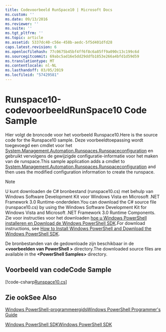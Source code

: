 ```yaml
---
title: Codevoorbeeld RunSpace10 | Microsoft Docs
ms.custom: ''
ms.date: 09/13/2016
ms.reviewer: ''
ms.suite: ''
ms.tgt_pltfrm: ''
ms.topic: article
ms.assetid: 5337dc40-c56e-458b-aedc-5f5d401dfd28
caps.latest.revision: 6
ms.openlocfilehash: 77c0675b45bf4ff6f8c6a85ff9a090c13c199c6d
ms.sourcegitcommit: 69abc5ad16e5dd29ddfb1853e266a4bfd1d59d59
ms.translationtype: MT
ms.contentlocale: nl-NL
ms.lasthandoff: 03/05/2019
ms.locfileid: "57429581"
---
```

# <a name="runspace10-code-sample"></a><span data-ttu-id="3a4cf-102">Runspace10-codevoorbeeld</span><span class="sxs-lookup"><span data-stu-id="3a4cf-102">RunSpace10 Code Sample</span></span>

<span data-ttu-id="3a4cf-103">Hier volgt de broncode voor het voorbeeld Runspace10.</span><span class="sxs-lookup"><span data-stu-id="3a4cf-103">Here is the source code for the Runspace10 sample.</span></span> <span data-ttu-id="3a4cf-104">Deze voorbeeldtoepassing wordt toegevoegd een cmdlet voor het [System.Management.Automation.Runspaces.Runspaceconfiguration](/dotnet/api/System.Management.Automation.Runspaces.RunspaceConfiguration) en gebruikt vervolgens de gewijzigde configuratie-informatie voor het maken van de runspace.</span><span class="sxs-lookup"><span data-stu-id="3a4cf-104">This sample application adds a cmdlet to [System.Management.Automation.Runspaces.Runspaceconfiguration](/dotnet/api/System.Management.Automation.Runspaces.RunspaceConfiguration) and then uses the modified configuration information to create the runspace.</span></span>

> [!NOTE]
> <span data-ttu-id="3a4cf-105">U kunt downloaden de C# bronbestand (runspace10.cs) met behulp van Windows Software Development Kit voor Windows Vista en Microsoft .NET Framework 3.0 Runtime-onderdelen.</span><span class="sxs-lookup"><span data-stu-id="3a4cf-105">You can download the C# source file (runspace10.cs) by using the Windows Software Development Kit for Windows Vista and Microsoft .NET Framework 3.0 Runtime Components.</span></span> <span data-ttu-id="3a4cf-106">Zie voor instructies voor het downloaden [hoe u Windows PowerShell installeren en Download de Windows PowerShell SDK](/powershell/developer/installing-the-windows-powershell-sdk).</span><span class="sxs-lookup"><span data-stu-id="3a4cf-106">For download instructions, see [How to Install Windows PowerShell and Download the Windows PowerShell SDK](/powershell/developer/installing-the-windows-powershell-sdk).</span></span>
>
> <span data-ttu-id="3a4cf-107">De bronbestanden van de gedownloade zijn beschikbaar in de  **\<voorbeelden van PowerShell >** directory.</span><span class="sxs-lookup"><span data-stu-id="3a4cf-107">The downloaded source files are available in the **\<PowerShell Samples>** directory.</span></span>

## <a name="code-sample"></a><span data-ttu-id="3a4cf-108">Voorbeeld van code</span><span class="sxs-lookup"><span data-stu-id="3a4cf-108">Code Sample</span></span>

[!code-csharp[Runspace10.cs](../../powershell-sdk-samples/SDK-2.0/csharp/Runspace10/Runspace10.cs#L11-L118 "Runspace10.cs")]

## <a name="see-also"></a><span data-ttu-id="3a4cf-109">Zie ook</span><span class="sxs-lookup"><span data-stu-id="3a4cf-109">See Also</span></span>

[<span data-ttu-id="3a4cf-110">Windows PowerShell-programmeergids</span><span class="sxs-lookup"><span data-stu-id="3a4cf-110">Windows PowerShell Programmer's Guide</span></span>](./windows-powershell-programmer-s-guide.md)

[<span data-ttu-id="3a4cf-111">Windows PowerShell SDK</span><span class="sxs-lookup"><span data-stu-id="3a4cf-111">Windows PowerShell SDK</span></span>](../windows-powershell-reference.md)